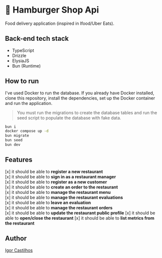 # 🍔 Hamburger Shop Api
Food delivery application (inspired in Ifood/Uber Eats).

## Back-end tech stack

* TypeScript
* Drizzle
* ElysiaJS
* Bun (Runtime)

## How to run
I've used Docker to run the database. If you already have Docker installed, clone this repository, install the dependencies, set up the Docker container and run the application.

> You must run the migrations to create the database tables and run the seed script to populate the database with fake data.

```sh
bun i
docker compose up -d
bun migrate
bun seed
bun dev
```

## Features

[x] it should be able to **register a new restaurant**  
[x] it should be able to **sign in as a restaurant manager**  
[x] it should be able to **register as a new customer**  
[x] it should be able to **create an order to the restaurant**  
[x] it should be able to **manage the restaurant menu**  
[x] it should be able to **manage the restaurant evaluations**  
[x] it should be able to **leave an evaluation**  
[x] it should be able to **manage the restaurant orders**  
[x] it should be able to **update the restaurant public profile** 
[x] it should be able to **open/close the restaurant** 
[x] it should be able to **list metrics from the restaurant**

## Author

[Igor Castilhos](https://github.com/IgorCastilhos)

